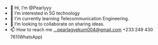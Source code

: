 - 👋 Hi, I’m @Pearlyyy
- 👀 I’m interested in 5G technology
- 🌱 I'm currently learning Telecommunication Engineering.
- 💞️ I’m looking to collaborate on sharing ideas.
- 📫 How to reach me ...pearlagyekum004@gmail.com
+233 249 430 761(WhatsApp)

<!---
Pearlyyy/Pearlyyy is a ✨ special ✨ repository because its `README.md` (this file) appears on your GitHub profile.
You can click the Preview link to take a look at your changes.
--->
